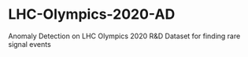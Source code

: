 # LHC-Olympics-2020-AD
Anomaly Detection on LHC Olympics 2020 R&D Dataset for finding rare signal events
